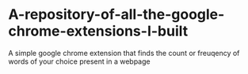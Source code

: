 # A-repository-of-all-the-google-chrome-extensions-I-built

A simple google chrome extension that finds the count or freuqency of words of your choice present in a webpage
